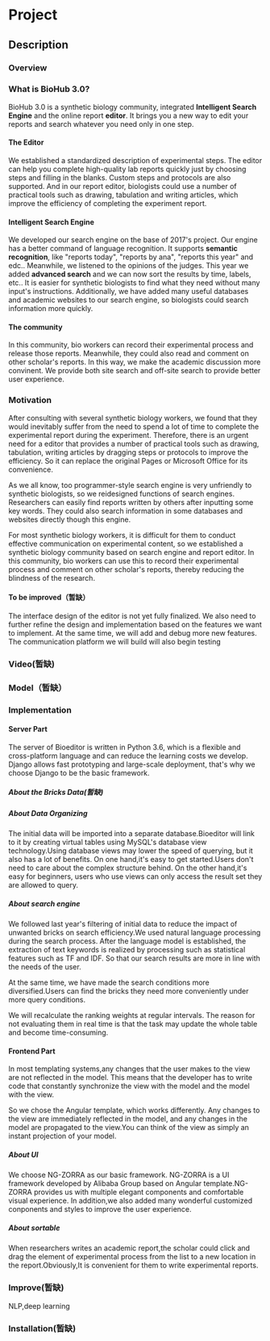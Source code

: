 # Project

## Description

### Overview

### What is BioHub 3.0?

BioHub 3.0 is a synthetic biology community, integrated **Intelligent Search Engine** and the online report **editor**. It brings you a new way to edit your reports and search whatever you need only in one step.

#### The Editor

We established a standardized description of experimental steps. The editor can help you complete high-quality lab reports quickly just by choosing steps and filling in the blanks. Custom steps and protocols are also supported. And in our report editor, biologists could use a number of practical tools such as drawing, tabulation and writing articles, which improve the efficiency of completing the experiment report.

#### Intelligent Search Engine

We developed our search engine on the base of 2017's project. Our engine has a better command of language recognition. It supports **semantic recognition**, like "reports today", "reports by ana", "reports this year" and edc.. Meanwhile, we listened to the opinions of the judges. This year we added **advanced search** and we can now sort the results by time, labels, etc.. It is easier for synthetic biologists to find what they need without many input's instructions. Additionally, we have added many useful databases and academic websites to our search engine, so biologists could search information more quickly.

#### The community

In this community, bio workers can record their experimental process and release those reports. Meanwhile, they could also read and comment on other scholar's reports. In this way, we make the academic discussion more convinent.  We provide both site search and off-site search to provide better user experience.

### Motivation

After consulting with several synthetic biology workers, we found that they would inevitably suffer from the need to spend a lot of time to complete the experimental report during the experiment. Therefore, there is an urgent need for a editor that provides a number of practical tools such as drawing, tabulation, writing articles by dragging steps or protocols to improve the efficiency. So it can replace the original Pages or Microsoft Office for its convenience.

As we all know, too programmer-style search engine is very unfriendly to synthetic biologists, so we reidesigned functions of search engines. Researchers can easily find reports written by others after inputting some key words. They could also search information in some databases and websites directly though this engine.      

 For most synthetic biology workers, it is difficult for them to conduct effective communication on experimental content, so we established a synthetic biology community based on search engine and report editor. In this community, bio workers can use this to record their experimental process and comment on other scholar's reports, thereby reducing the blindness of the research.



#### To be improved（暂缺）

The interface design of the editor is not yet fully finalized. We also need to further refine the design and implementation based on the features we want to implement. At the same time, we will add and debug more new features. The communication platform we will build will also begin testing



### Video(暂缺)



### Model（暂缺）





### Implementation

#### Server Part

The server of Bioeditor is written in Python 3.6, which is a flexible and cross-platform language and can reduce the learning costs we develop. Django allows fast prototyping and large-scale deployment, that's why we choose Django to be the basic framework.

##### About the Bricks Data(暂缺)



##### About Data Organizing

The initial data will be imported into a separate database.Bioeditor will link to it by creating virtual tables using MySQL's database view technology.Using database views may lower the speed of querying, but it also has a lot of benefits. On one hand,it's easy to get started.Users don't need to care about the complex structure behind. On the other hand,it's easy for beginners, users who use views can only access the result set they are allowed to query. 

##### About search engine

We followed last year's filtering of initial data to reduce the impact of unwanted bricks on search efficiency.We used natural language processing during the search process. After the language model is established, the extraction of text keywords is realized by processing such as statistical features such as TF and IDF. So that our search results are more in line with the needs of the user.

At the same time, we have made the search conditions more diversified.Users can find the bricks they need more conveniently under more query conditions.

We will recalculate the ranking weights at regular intervals. The reason for not evaluating them in real time is that the task may update the whole table and become time-consuming. 

#### Frontend Part

In most templating systems,any changes that the user makes to the view are not reflected in the model. This means that the developer has to write code that constantly synchronize the view with the model and the model with the view.

So we chose the Angular template, which works differently. Any changes to the view are immediately reflected in the model, and any changes in the model are propagated to the view.You can think of the view as simply an instant projection of your model.

##### About UI

We choose NG-ZORRA as our basic framework. NG-ZORRA is a UI framework developed by Alibaba Group based on Angular template.NG-ZORRA provides us with multiple elegant components and comfortable visual experience. In addition,we also added many wonderful customized conponents and styles to improve the user experience.

##### About sortable

When researchers writes an academic report,the scholar could click and drag the element of experimental process from the list to a new location in the report.Obviously,It is convenient for them to write experimental reports.





### Improve(暂缺)

NLP,deep learning



### Installation(暂缺)